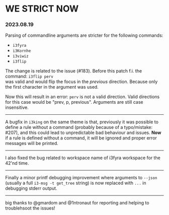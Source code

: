 #    WE STRICT NOW
###  2023.08.19

Parsing of commandline arguments are stricter
for the following commands:  
 - `i3fyra`
 - `i3Kornhe`
 - `i3viwiz`
 - `i3flip`

The change is related to the issue (#183).
Before this patch f.i. the command: `i3flip perv`  
was valid and would flip the focus in the *previous* direction.
Because only the first character in the argument was used.

Now this will result in an error: `perv` is not a valid direction.
Valid directions for this case would be "prev, p, previous".
Arguments are still case insensitive.

---

A bugfix in `i3king` on the same theme is that, previously
it was possible to define a rule without a command (probably because of a typo/mistake: #207),
and this could lead to unpredictable bad behaviour and issues.
**Now** if a rule is defined without a command, it will be ignored
and proper error messages will be printed.

---

I also fixed the bug related to workspace name of
i3fyra workspace for the 42'nd time.

---

Finally a minor printf debugging improvement where
arguments to `--json` (usually a full `i3-msg -t
get_tree` string) is now replaced with `...` in
debugging stderr output.

---

big thanks to @gmardom and @1ntronaut for reporting
and helping to troublehsoot the issues!

